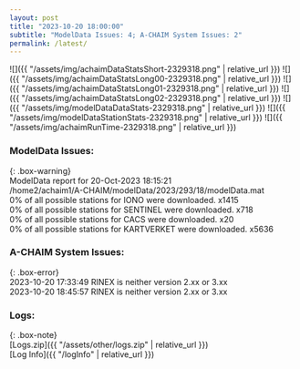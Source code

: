 ```yaml
---
layout: post
title: "2023-10-20 18:00:00"
subtitle: "ModelData Issues: 4; A-CHAIM System Issues: 2"
permalink: /latest/
---
```


![]({{ "/assets/img/achaimDataStatsShort-2329318.png" | relative_url }})
![]({{ "/assets/img/achaimDataStatsLong00-2329318.png" | relative_url }})
![]({{ "/assets/img/achaimDataStatsLong01-2329318.png" | relative_url }})
![]({{ "/assets/img/achaimDataStatsLong02-2329318.png" | relative_url }})
![]({{ "/assets/img/modelDataDataStats-2329318.png" | relative_url }})
![]({{ "/assets/img/modelDataStationStats-2329318.png" | relative_url }})
![]({{ "/assets/img/achaimRunTime-2329318.png" | relative_url }})


### ModelData Issues:  
  
{: .box-warning}  
 ModelData report for 20-Oct-2023 18:15:21   
 /home2/achaim1/A-CHAIM/modelData/2023/293/18/modelData.mat   
 0% of all possible stations for IONO were downloaded. x1415   
 0% of all possible stations for SENTINEL were downloaded. x718   
 0% of all possible stations for CACS were downloaded. x20   
 0% of all possible stations for KARTVERKET were downloaded. x5636   
  
### A-CHAIM System Issues:  
  
{: .box-error}  
2023-10-20 17:33:49 RINEX is neither version 2.xx or 3.xx  
2023-10-20 18:45:57 RINEX is neither version 2.xx or 3.xx  

### Logs:  
  
{: .box-note}  
[Logs.zip]({{ "/assets/other/logs.zip" | relative_url }})  
[Log Info]({{ "/logInfo" | relative_url }})  
